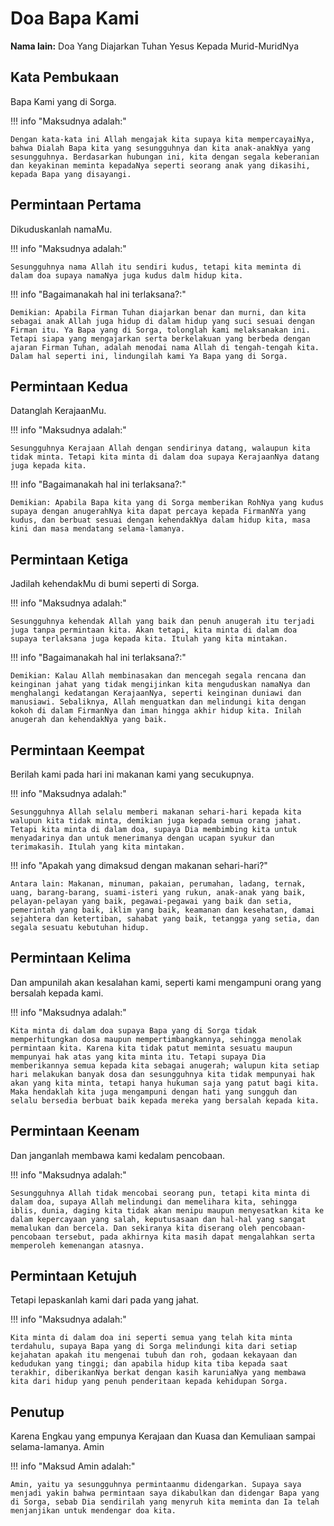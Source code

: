 # Doa Bapa Kami

**Nama lain:** Doa Yang Diajarkan Tuhan Yesus Kepada Murid-MuridNya

## Kata Pembukaan
Bapa Kami yang di Sorga.

!!! info "Maksudnya adalah:"

	Dengan kata-kata ini Allah mengajak kita supaya kita mempercayaiNya, bahwa Dialah Bapa kita yang sesungguhnya dan kita anak-anakNya yang sesungguhnya. Berdasarkan hubungan ini, kita dengan segala keberanian dan keyakinan meminta kepadaNya seperti seorang anak yang dikasihi, kepada Bapa yang disayangi.

## Permintaan Pertama
Dikuduskanlah namaMu.

!!! info "Maksudnya adalah:"

	Sesungguhnya nama Allah itu sendiri kudus, tetapi kita meminta di dalam doa supaya namaNya juga kudus dalm hidup kita.

!!! info "Bagaimanakah hal ini terlaksana?:"

	Demikian: Apabila Firman Tuhan diajarkan benar dan murni, dan kita sebagai anak Allah juga hidup di dalam hidup yang suci sesuai dengan Firman itu. Ya Bapa yang di Sorga, tolonglah kami melaksanakan ini. Tetapi siapa yang mengajarkan serta berkelakuan yang berbeda dengan ajaran Firman Tuhan, adalah menodai nama Allah di tengah-tengah kita. Dalam hal seperti ini, lindungilah kami Ya Bapa yang di Sorga.

## Permintaan Kedua
Datanglah KerajaanMu.

!!! info "Maksudnya adalah:"

	Sesungguhnya Kerajaan Allah dengan sendirinya datang, walaupun kita tidak minta. Tetapi kita minta di dalam doa supaya KerajaanNya datang juga kepada kita.

!!! info "Bagaimanakah hal ini terlaksana?:"

	Demikian: Apabila Bapa kita yang di Sorga memberikan RohNya yang kudus supaya dengan anugerahNya kita dapat percaya kepada FirmanNYa yang kudus, dan berbuat sesuai dengan kehendakNya dalam hidup kita, masa kini dan masa mendatang selama-lamanya.

## Permintaan Ketiga
Jadilah kehendakMu di bumi seperti di Sorga.

!!! info "Maksudnya adalah:"

	Sesungguhnya kehendak Allah yang baik dan penuh anugerah itu terjadi juga tanpa permintaan kita. Akan tetapi, kita minta di dalam doa supaya terlaksana juga kepada kita. Itulah yang kita mintakan.

!!! info "Bagaimanakah hal ini terlaksana?:"

	Demikian: Kalau Allah membinasakan dan mencegah segala rencana dan keinginan jahat yang tidak mengijinkan kita menguduskan namaNya dan menghalangi kedatangan KerajaanNya, seperti keinginan duniawi dan manusiawi. Sebaliknya, Allah menguatkan dan melindungi kita dengan kokoh di dalam FirmanNya dan iman hingga akhir hidup kita. Inilah anugerah dan kehendakNya yang baik.

## Permintaan Keempat
Berilah kami pada hari ini makanan kami yang secukupnya.

!!! info "Maksudnya adalah:"

	Sesungguhnya Allah selalu memberi makanan sehari-hari kepada kita walupun kita tidak minta, demikian juga kepada semua orang jahat. Tetapi kita minta di dalam doa, supaya Dia membimbing kita untuk menyadarinya dan untuk menerimanya dengan ucapan syukur dan terimakasih. Itulah yang kita mintakan.

!!! info "Apakah yang dimaksud dengan makanan sehari-hari?"
	
	Antara lain: Makanan, minuman, pakaian, perumahan, ladang, ternak, uang, barang-barang, suami-isteri yang rukun, anak-anak yang baik, pelayan-pelayan yang baik, pegawai-pegawai yang baik dan setia, pemerintah yang baik, iklim yang baik, keamanan dan kesehatan, damai sejahtera dan ketertiban, sahabat yang baik, tetangga yang setia, dan segala sesuatu kebutuhan hidup.

## Permintaan Kelima
Dan ampunilah akan kesalahan kami, seperti kami mengampuni orang yang bersalah kepada kami.

!!! info "Maksudnya adalah:"

	Kita minta di dalam doa supaya Bapa yang di Sorga tidak memperhitungkan dosa maupun mempertimbangkannya, sehingga menolak permintaan kita. Karena kita tidak patut meminta sesuatu maupun mempunyai hak atas yang kita minta itu. Tetapi supaya Dia memberikannya semua kepada kita sebagai anugerah; walupun kita setiap hari melakukan banyak dosa dan sesungguhnya kita tidak mempunyai hak akan yang kita minta, tetapi hanya hukuman saja yang patut bagi kita. Maka hendaklah kita juga mengampuni dengan hati yang sungguh dan selalu bersedia berbuat baik kepada mereka yang bersalah kepada kita.

## Permintaan Keenam
Dan janganlah membawa kami kedalam pencobaan.

!!! info "Maksudnya adalah:"

	Sesungguhnya Allah tidak mencobai seorang pun, tetapi kita minta di dalam doa, supaya Allah melindungi dan memelihara kita, sehingga iblis, dunia, daging kita tidak akan menipu maupun menyesatkan kita ke dalam kepercayaan yang salah, keputusasaan dan hal-hal yang sangat memalukan dan bercela. Dan sekiranya kita diserang oleh pencobaan-pencobaan tersebut, pada akhirnya kita masih dapat mengalahkan serta memperoleh kemenangan atasnya.

## Permintaan Ketujuh
Tetapi lepaskanlah kami dari pada yang jahat.

!!! info "Maksudnya adalah:"

	Kita minta di dalam doa ini seperti semua yang telah kita minta terdahulu, supaya Bapa yang di Sorga melindungi kita dari setiap kejahatan apakah itu mengenai tubuh dan roh, godaan kekayaan dan kedudukan yang tinggi; dan apabila hidup kita tiba kepada saat terakhir, diberikanNya berkat dengan kasih karuniaNya yang membawa kita dari hidup yang penuh penderitaan kepada kehidupan Sorga.

## Penutup
Karena Engkau yang empunya Kerajaan dan Kuasa dan Kemuliaan sampai selama-lamanya. Amin

!!! info "Maksud Amin adalah:"

	Amin, yaitu ya sesungguhnya permintaanmu didengarkan. Supaya saya menjadi yakin bahwa permintaan saya dikabulkan dan didengar Bapa yang di Sorga, sebab Dia sendirilah yang menyruh kita meminta dan Ia telah menjanjikan untuk mendengar doa kita.

